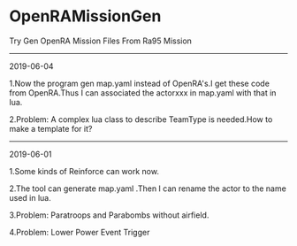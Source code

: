# OpenRAMissionGen
Try Gen OpenRA Mission Files From Ra95 Mission


--------------------------------------------------------------------------
2019-06-04

1.Now the program gen map.yaml instead of OpenRA's.I get these code from OpenRA.Thus I can associated the actorxxx in map.yaml with that in lua.

2.Problem: A complex lua class to describe TeamType is needed.How to make a template for it?

--------------------------------------------------------------------------
2019-06-01

1.Some kinds of Reinforce can work now.

2.The tool can generate map.yaml .Then I can rename the actor to the name used in lua.

3.Problem: Paratroops and Parabombs without airfield.

4.Problem: Lower Power Event Trigger


